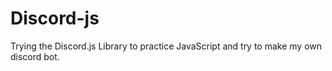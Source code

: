 # Discord-js
Trying the Discord.js Library to practice JavaScript and try to make my own discord bot.

